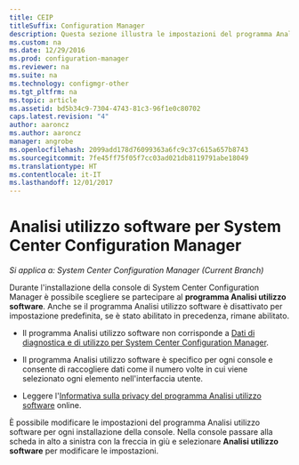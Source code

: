 ```yaml
---
title: CEIP
titleSuffix: Configuration Manager
description: Questa sezione illustra le impostazioni del programma Analisi utilizzo software per System Center Configuration Manager.
ms.custom: na
ms.date: 12/29/2016
ms.prod: configuration-manager
ms.reviewer: na
ms.suite: na
ms.technology: configmgr-other
ms.tgt_pltfrm: na
ms.topic: article
ms.assetid: bd5b34c9-7304-4743-81c3-96f1e0c80702
caps.latest.revision: "4"
author: aaroncz
ms.author: aaroncz
manager: angrobe
ms.openlocfilehash: 2099add178d76099363a6fc9c37c615a657b8743
ms.sourcegitcommit: 7fe45ff75f05f7cc03ad021db8119791abe18049
ms.translationtype: HT
ms.contentlocale: it-IT
ms.lasthandoff: 12/01/2017
---
```

# <a name="customer-experience-improvement-program-ceip-for-system-center-configuration-manager"></a>Analisi utilizzo software per System Center Configuration Manager

*Si applica a: System Center Configuration Manager (Current Branch)*

Durante l'installazione della console di System Center Configuration Manager è possibile scegliere se partecipare al **programma Analisi utilizzo software**. Anche se il programma Analisi utilizzo software è disattivato per impostazione predefinita, se è stato abilitato in precedenza, rimane abilitato.  

-   Il programma Analisi utilizzo software non corrisponde a [Dati di diagnostica e di utilizzo per System Center Configuration Manager](../../../core/plan-design/diagnostics/diagnostics-and-usage-data.md).  

-   Il programma Analisi utilizzo software è specifico per ogni console e consente di raccogliere dati come il numero volte in cui viene selezionato ogni elemento nell'interfaccia utente.  

-   Leggere l'[Informativa sulla privacy del programma Analisi utilizzo software](https://www.microsoft.com/products/ceip/en-us/privacypolicy.mspx) online.  

È possibile modificare le impostazioni del programma Analisi utilizzo software per ogni installazione della console. Nella console passare alla scheda in alto a sinistra con la freccia in giù e selezionare **Analisi utilizzo software** per modificare le impostazioni.  
